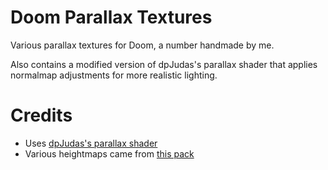 # Doom Parallax Textures
Various parallax textures for Doom, a number handmade by me.

Also contains a modified version of dpJudas's parallax shader that applies normalmap adjustments for more realistic lighting.

# Credits

- Uses [dpJudas's parallax shader](https://forum.zdoom.org/viewtopic.php?f=103&t=62104)
- Various heightmaps came from [this pack](https://www.moddb.com/games/doom/addons/plastic-shaders)
